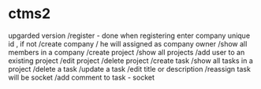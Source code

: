 # ctms2
upgarded version
/register - done
when registering enter company unique id , if not
/create company / he will assigned as company owner
/show all members in a company
/create project
/show all projects
/add user to an existing project 
/edit project
/delete project
/create task
/show all tasks in a project
/delete a task
/update a task /edit title or description 
/reassign task will be socket
/add comment to task - socket


